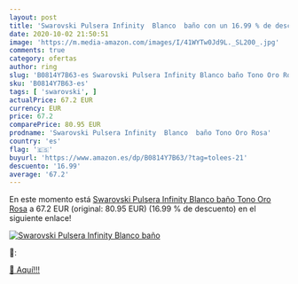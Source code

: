 ```yaml
---
layout: post
title: 'Swarovski Pulsera Infinity  Blanco  baño con un 16.99 % de descuento'
date: 2020-10-02 21:50:51
image: 'https://m.media-amazon.com/images/I/41WYTw0Jd9L._SL200_.jpg'
comments: true
category: ofertas
author: ring
slug: 'B0814Y7B63-es Swarovski Pulsera Infinity Blanco baño Tono Oro Rosa'
sku: 'B0814Y7B63-es'
tags: [ 'swarovski', ]
actualPrice: 67.2 EUR
currency: EUR
price: 67.2
comparePrice: 80.95 EUR
prodname: 'Swarovski Pulsera Infinity  Blanco  baño Tono Oro Rosa'
country: 'es'
flag: '🇪🇸'
buyurl: 'https://www.amazon.es/dp/B0814Y7B63/?tag=tolees-21'
descuento: '16.99'
average: '67.2'
---
```


En este momento está [Swarovski Pulsera Infinity  Blanco  baño Tono Oro Rosa](https://www.amazon.es/dp/B0814Y7B63/?tag=tolees-21) a 67.2 EUR (original: 80.95 EUR) (16.99 %  de descuento) en el siguiente enlace!

[![Swarovski Pulsera Infinity  Blanco  baño](https://m.media-amazon.com/images/I/41WYTw0Jd9L._SL200_.jpg)](https://www.amazon.es/dp/B0814Y7B63/?tag=tolees-21)

🔎:


[🛒 Aquí!!!](https://www.amazon.es/dp/B0814Y7B63/?tag=tolees-21)
